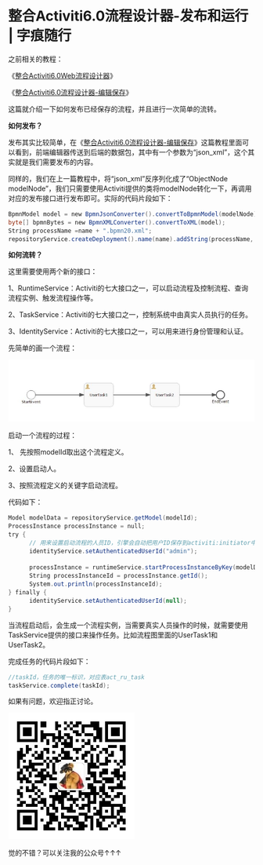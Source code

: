 # 整合Activiti6.0流程设计器-发布和运行 | 字痕随行
之前相关的教程：

《[整合Activiti6.0Web流程设计器](http://www.blackzs.com/archives/1217)》

《[整合Activiti6.0流程设计器-编辑保存](http://www.blackzs.com/archives/1244)》

这篇就介绍一下如何发布已经保存的流程，并且进行一次简单的流转。

**如何发布？**

发布其实比较简单，在《[整合Activiti6.0流程设计器-编辑保存](http://www.blackzs.com/archives/1244)》这篇教程里面可以看到，前端编辑器传送到后端的数据包，其中有一个参数为“json\_xml”，这个其实就是我们需要发布的内容。

同样的，我们在上一篇教程中，将“json\_xml”反序列化成了“ObjectNode modelNode”，我们只需要使用Activiti提供的类将modelNode转化一下，再调用对应的发布接口进行发布即可。实际的代码片段如下：

```Java
BpmnModel model = new BpmnJsonConverter().convertToBpmnModel(modelNode);
byte[] bpmnBytes = new BpmnXMLConverter().convertToXML(model);
String processName =name + ".bpmn20.xml";
repositoryService.createDeployment().name(name).addString(processName, new String(bpmnBytes)).deploy();

```
**如何流转？**

这里需要使用两个新的接口：

1、RuntimeService：Activiti的七大接口之一，可以启动流程及控制流程、查询流程实例、触发流程操作等。

2、TaskService：Activiti的七大接口之一，控制系统中由真实人员执行的任务。

3、IdentityService：Activiti的七大接口之一，可以用来进行身份管理和认证。

先简单的画一个流程：

![image](../../images/Activiti6.0-整合流程设计器-发布和运行/86d059de6eca03f24c1e06fd4345f437.jpg)

启动一个流程的过程：

1、 先按照modelId取出这个流程定义。

2、设置启动人。

3、按照流程定义的关键字启动流程。

代码如下：

```Java
Model modelData = repositoryService.getModel(modelId);
ProcessInstance processInstance = null;
try {
      // 用来设置启动流程的人员ID，引擎会自动把用户ID保存到activiti:initiator中
      identityService.setAuthenticatedUserId("admin");

      processInstance = runtimeService.startProcessInstanceByKey(modelData.getKey(), "myTestFlow1", map);
      String processInstanceId = processInstance.getId();
      System.out.println(processInstanceId);
} finally {
      identityService.setAuthenticatedUserId(null);
}

```
当流程启动后，会生成一个流程实例，当需要真实人员操作的时候，就需要使用TaskService提供的接口来操作任务。比如流程图里面的UserTask1和UserTask2。

完成任务的代码片段如下：

```Java
//taskId，任务的唯一标识，对应表act_ru_task
taskService.complete(taskId);

```

如果有问题，欢迎指正讨论。

![image](../../images/公众号.jpg)

觉的不错？可以关注我的公众号↑↑↑